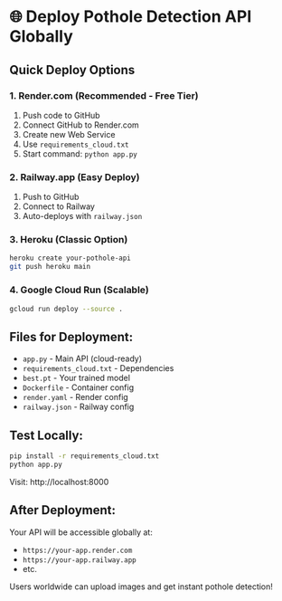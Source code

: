 # 🌐 Deploy Pothole Detection API Globally

## Quick Deploy Options

### 1. **Render.com** (Recommended - Free Tier)
1. Push code to GitHub
2. Connect GitHub to Render.com
3. Create new Web Service
4. Use `requirements_cloud.txt`
5. Start command: `python app.py`

### 2. **Railway.app** (Easy Deploy)
1. Push to GitHub
2. Connect to Railway
3. Auto-deploys with `railway.json`

### 3. **Heroku** (Classic Option)
```bash
heroku create your-pothole-api
git push heroku main
```

### 4. **Google Cloud Run** (Scalable)
```bash
gcloud run deploy --source .
```

## Files for Deployment:
- `app.py` - Main API (cloud-ready)
- `requirements_cloud.txt` - Dependencies
- `best.pt` - Your trained model
- `Dockerfile` - Container config
- `render.yaml` - Render config
- `railway.json` - Railway config

## Test Locally:
```bash
pip install -r requirements_cloud.txt
python app.py
```
Visit: http://localhost:8000

## After Deployment:
Your API will be accessible globally at:
- `https://your-app.render.com`
- `https://your-app.railway.app`
- etc.

Users worldwide can upload images and get instant pothole detection!